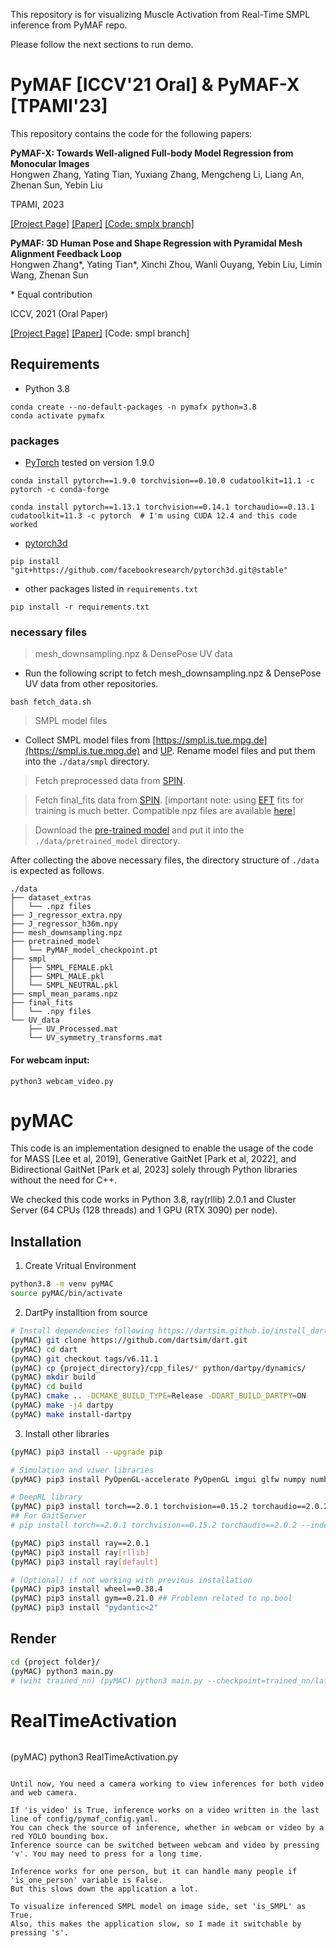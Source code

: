 This repository is for visualizing Muscle Activation from Real-Time SMPL inference from PyMAF repo.

Please follow the next sections to run demo.

# PyMAF [ICCV'21 Oral] & PyMAF-X [TPAMI'23]
This repository contains the code for the following papers:

**PyMAF-X: Towards Well-aligned Full-body Model Regression from Monocular Images**  
Hongwen Zhang, Yating Tian, Yuxiang Zhang, Mengcheng Li, Liang An, Zhenan Sun, Yebin Liu 

TPAMI, 2023

[[Project Page]](https://www.liuyebin.com/pymaf-x) [[Paper]](https://arxiv.org/pdf/2207.06400.pdf) [[Code: smplx branch]](https://github.com/HongwenZhang/PyMAF/tree/smplx)

**PyMAF: 3D Human Pose and Shape Regression with Pyramidal Mesh Alignment Feedback Loop**  
Hongwen Zhang*, Yating Tian*, Xinchi Zhou, Wanli Ouyang, Yebin Liu, Limin Wang, Zhenan Sun 

\* Equal contribution

ICCV, 2021 (Oral Paper)

[[Project Page]](https://hongwenzhang.github.io/pymaf) [[Paper]](https://arxiv.org/pdf/2103.16507.pdf) [Code: smpl branch]

## Requirements

- Python 3.8
```
conda create --no-default-packages -n pymafx python=3.8
conda activate pymafx
```

### packages

- [PyTorch](https://www.pytorch.org) tested on version 1.9.0
```
conda install pytorch==1.9.0 torchvision==0.10.0 cudatoolkit=11.1 -c pytorch -c conda-forge

conda install pytorch==1.13.1 torchvision==0.14.1 torchaudio==0.13.1 cudatoolkit=11.3 -c pytorch  # I'm using CUDA 12.4 and this code worked
```

- [pytorch3d](https://github.com/facebookresearch/pytorch3d/blob/main/INSTALL.md)
```
pip install "git+https://github.com/facebookresearch/pytorch3d.git@stable"
```

- other packages listed in `requirements.txt`
```
pip install -r requirements.txt
```

### necessary files

> mesh_downsampling.npz & DensePose UV data

- Run the following script to fetch mesh_downsampling.npz & DensePose UV data from other repositories.

```
bash fetch_data.sh
```
> SMPL model files

- Collect SMPL model files from [https://smpl.is.tue.mpg.de](https://smpl.is.tue.mpg.de) and [UP](https://github.com/classner/up/blob/master/models/3D/basicModel_neutral_lbs_10_207_0_v1.0.0.pkl). Rename model files and put them into the `./data/smpl` directory.

> Fetch preprocessed data from [SPIN](https://github.com/nkolot/SPIN#fetch-data).

> Fetch final_fits data from [SPIN](https://github.com/nkolot/SPIN#final-fits). [important note: using [EFT](https://github.com/facebookresearch/eft) fits for training is much better. Compatible npz files are available [here](https://cloud.tsinghua.edu.cn/d/635c717375664cd6b3f5)]

> Download the [pre-trained model](https://drive.google.com/drive/folders/1R4_Vi4TpCQ26-6_b2PhjTBg-nBxZKjz6?usp=sharing) and put it into the `./data/pretrained_model` directory.

After collecting the above necessary files, the directory structure of `./data` is expected as follows.  
```
./data
├── dataset_extras
│   └── .npz files
├── J_regressor_extra.npy
├── J_regressor_h36m.npy
├── mesh_downsampling.npz
├── pretrained_model
│   └── PyMAF_model_checkpoint.pt
├── smpl
│   ├── SMPL_FEMALE.pkl
│   ├── SMPL_MALE.pkl
│   └── SMPL_NEUTRAL.pkl
├── smpl_mean_params.npz
├── final_fits
│   └── .npy files
└── UV_data
    ├── UV_Processed.mat
    └── UV_symmetry_transforms.mat
```

#### For webcam input:

```
python3 webcam_video.py
```

# pyMAC

This code is an implementation designed to enable the usage of the code for MASS [Lee et al, 2019], Generative GaitNet [Park et al, 2022], and Bidirectional GaitNet [Park et al, 2023] solely through Python libraries without the need for C++.

We checked this code works in Python 3.8, ray(rllib) 2.0.1 and Cluster Server (64 CPUs (128 threads) and 1 GPU (RTX 3090) per node).


## Installation

1. Create Vritual Environment
```bash
python3.8 -m venv pyMAC
source pyMAC/bin/activate
```

2. DartPy installtion from source 

```bash
# Install dependencies following https://dartsim.github.io/install_dartpy_on_ubuntu.html
(pyMAC) git clone https://github.com/dartsim/dart.git
(pyMAC) cd dart
(pyMAC) git checkout tags/v6.11.1
(pyMAC) cp {project_directory}/cpp_files/* python/dartpy/dynamics/
(pyMAC) mkdir build
(pyMAC) cd build
(pyMAC) cmake .. -DCMAKE_BUILD_TYPE=Release -DDART_BUILD_DARTPY=ON
(pyMAC) make -j4 dartpy
(pyMAC) make install-dartpy
```

3. Install other libraries

```bash
(pyMAC) pip3 install --upgrade pip

# Simulation and viwer libraries
(pyMAC) pip3 install PyOpenGL-accelerate PyOpenGL imgui glfw numpy numba gym bvh numpy-quaternion

# DeepRL library 
(pyMAC) pip3 install torch==2.0.1 torchvision==0.15.2 torchaudio==2.0.2
## For GaitServer
# pip install torch==2.0.1 torchvision==0.15.2 torchaudio==2.0.2 --index-url https://download.pytorch.org/whl/cu118

(pyMAC) pip3 install ray==2.0.1 
(pyMAC) pip3 install ray[rllib] 
(pyMAC) pip3 install ray[default]

# (Optional) if not working with previous installation
(pyMAC) pip3 install wheel==0.38.4
(pyMAC) pip3 install gym==0.21.0 ## Problemn related to np.bool 
(pyMAC) pip3 install "pydantic<2"
```
## Render 

```bash
cd {project folder}/
(pyMAC) python3 main.py
# (wiht trained_nn) (pyMAC) python3 main.py --checkpoint=trained_nn/lafan_walk_set

```
# RealTimeActivation
```

```
(pyMAC) python3 RealTimeActivation.py
```

Until now, You need a camera working to view inferences for both video and web camera.

If 'is_video' is True, inference works on a video written in the last line of config/pymaf_config.yaml.
You can check the source of inference, whether in webcam or video by a red YOLO bounding box.
Inference source can be switched between webcam and video by pressing 'v'. You may need to press for a long time.

Inference works for one person, but it can handle many people if 'is_one_person' variable is False.
But this slows down the application a lot.

To visualize inferenced SMPL model on image side, set 'is_SMPL' as True.
Also, this makes the application slow, so I made it switchable by pressing 's'.